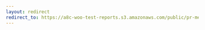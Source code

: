 ```yaml
---
layout: redirect
redirect_to: https://a8c-woo-test-reports.s3.amazonaws.com/public/pr-merge/43341/api/index.html
---
```

